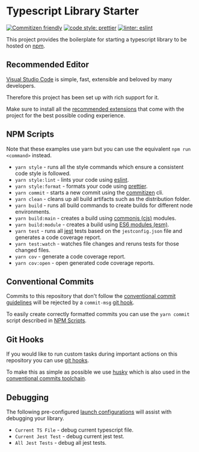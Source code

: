 # Typescript Library Starter

[![Commitizen friendly](https://img.shields.io/badge/commitizen-friendly-brightgreen.svg)](http://commitizen.github.io/cz-cli/)
[![code style: prettier](https://img.shields.io/badge/code_style-prettier-ff69b4.svg?style=flat-square)](https://github.com/prettier/prettier)
[![linter: eslint](https://img.shields.io/badge/linter-eslint-blue.svg)](https://github.com/typescript-eslint/typescript-eslint)

This project provides the boilerplate for starting a typescript library to be hosted on [npm](https://www.npmjs.com/).

## Recommended Editor

[Visual Studio Code](https://code.visualstudio.com/) is simple, fast, extensible and beloved by many developers.

Therefore this project has been set up with rich support for it.

Make sure to install all the [recommended extensions](https://code.visualstudio.com/docs/editor/extension-gallery#_recommended-extensions) that come with the project for the best possible coding experience.

## NPM Scripts

Note that these examples use yarn but you can use the equivalent `npm run <command>` instead.

- `yarn style` - runs all the style commands which ensure a consistent code style is followed.
- `yarn style:lint` - lints your code using [eslint](https://github.com/typescript-eslint/typescript-eslint).
- `yarn style:format` - formats your code using [prettier](https://prettier.io/).
- `yarn commit` - starts a new commit using the [commitizen](https://github.com/commitizen/cz-cli) cli.
- `yarn clean` - cleans up all build artifacts such as the distribution folder.
- `yarn build` - runs all build commands to create builds for different node environments.
- `yarn build:main` - creates a build using [commonjs (cjs)](https://flaviocopes.com/commonjs/) modules.
- `yarn build:module` - creates a build using [ES6 modules (esm)](https://exploringjs.com/es6/ch_core-features.html#sec_from-cjs-to-esm).
- `yarn test` - runs all [jest](https://jestjs.io/en/) tests based on the `jestconfig.json` file and generates a code coverage report.
- `yarn test:watch` - watches file changes and reruns tests for those changed files.
- `yarn cov` - generate a code coverage report.
- `yarn cov:open` - open generated code coverage reports.

## Conventional Commits

Commits to this repository that don't follow the [conventional commit guidelines](https://www.conventionalcommits.org/en/) will be rejected by a `commit-msg` [git hook](#Git-Hooks).

To easily create correctly formatted commits you can use the `yarn commit` script described in [NPM Scripts](#NPM-Scripts).

## Git Hooks

If you would like to run custom tasks during important actions on this repository you can use [git hooks](https://git-scm.com/book/en/v2/Customizing-Git-Git-Hooks).

To make this as simple as possible we use [husky](https://github.com/typicode/husky) which is also used in the [conventional commits toolchain](#Conventional-Commits).

## Debugging

The following pre-configured [launch configurations](https://code.visualstudio.com/docs/editor/debugging) will assist with debugging your library.

- `Current TS File` - debug current typescript file.
- `Current Jest Test` - debug current jest test.
- `All Jest Tests` - debug all jest tests.
